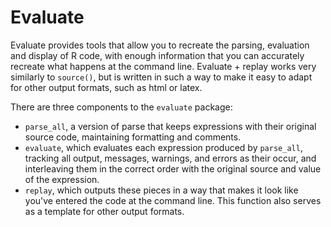 # Evaluate

Evaluate provides tools that allow you to recreate the parsing, evaluation and
display of R code, with enough information that you can accurately recreate what
happens at the command line. Evaluate + replay works very similarly to
`source()`, but is written in such a way to make it easy to adapt for other
output formats, such as html or latex.

There are three components to the `evaluate` package:

* `parse_all`, a version of parse that keeps expressions with their original
   source code, maintaining formatting and comments.
* `evaluate`, which evaluates each expression produced by `parse_all`, 
   tracking all output, messages, warnings, and errors as their occur, and 
   interleaving them in the correct order with the original source and value
   of the expression.
* `replay`, which outputs these pieces in a way that makes it look like you've
   entered the code at the command line.  This function also serves as a
   template for other output formats.
